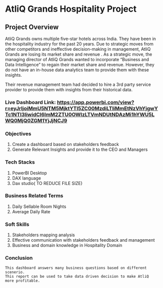 #  AtliQ Grands Hospitality Project

##  Project Overview
AtliQ Grands owns multiple five-star hotels across India. They have been in the hospitality industry for the past 20 years. Due to strategic moves from other competitors and ineffective decision-making in management, AtliQ Grands are losing its market share and revenue . As a strategic move, the managing director of AtliQ Grands wanted to incorporate “Business and Data Intelligence” to regain their market share and revenue. However, they do not have an in-house data analytics team to provide them with these insights.

Their revenue management team had decided to hire a 3rd party service provider to provide them with insights from their historical data.

### Live Dashboard Link: https://app.powerbi.com/view?r=eyJrIjoiMmU5NTM5MjktYTI5ZC00MzdiLTliMmEtNzVhYjgwYTc1NTI3IiwidCI6ImM2ZTU0OWIzLTVmNDUtNDAzMi1hYWU5LWQ0MjQ0ZGM1YjJjNCJ9

### Objectives
1. Create a dashboard based on stakeholders feedback
2. Generate Relevant Insights and provide it to the CEO and Managers

### Tech Stacks
1. PowerBI Desktop
2. DAX language
3. Dax studio( TO REDUCE FILE SIZE)


 ### Business Related Terms
 1. Daily Sellable Room Nights
 2. Average Daily Rate
 ### Soft Skills
 1. Stakeholders mapping analysis
 2. Effective communication with stakeholders feedback and management
 3. Business and domain knowledge in Hospitality Domain
 ### Conclusion
    This dashboard answers many business questions based on different scenerio.
    This report can be used to take data driven decision to make AtliQ more profitable.


 

 

 

